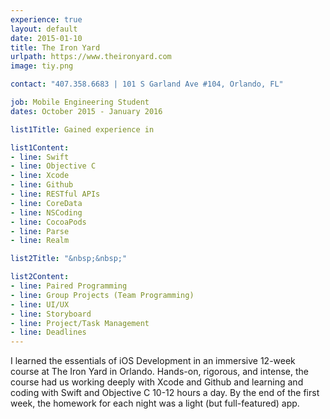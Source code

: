 ```yaml
---
experience: true
layout: default
date: 2015-01-10
title: The Iron Yard
urlpath: https://www.theironyard.com
image: tiy.png

contact: "407.358.6683 | 101 S Garland Ave #104, Orlando, FL"

job: Mobile Engineering Student
dates: October 2015 - January 2016

list1Title: Gained experience in

list1Content:
- line: Swift
- line: Objective C
- line: Xcode
- line: Github
- line: RESTful APIs
- line: CoreData
- line: NSCoding
- line: CocoaPods
- line: Parse
- line: Realm

list2Title: "&nbsp;&nbsp;"

list2Content:
- line: Paired Programming
- line: Group Projects (Team Programming)
- line: UI/UX
- line: Storyboard
- line: Project/Task Management
- line: Deadlines
---
```


I learned the essentials of iOS Development in an immersive 12-week course at The Iron Yard in Orlando. Hands-on, rigorous, and intense, the course had us working deeply with Xcode and Github and learning and coding with Swift and Objective C 10-12 hours a day. By the end of the first week, the homework for each night was a light (but full-featured) app.
